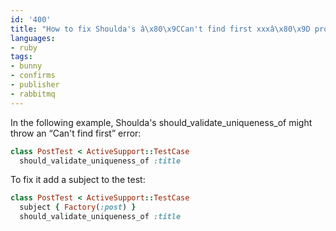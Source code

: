 ```yaml
---
id: '400'
title: "How to fix Shoulda's â\x80\x9CCan't find first xxxâ\x80\x9D problem"
languages:
- ruby
tags:
- bunny
- confirms
- publisher
- rabbitmq
---
```

In the following example, Shoulda's should\_validate\_uniqueness\_of might throw an “Can't find first” error:


```ruby
class PostTest < ActiveSupport::TestCase
  should_validate_uniqueness_of :title
```
    

To fix it add a subject to the test:


```ruby
class PostTest < ActiveSupport::TestCase
  subject { Factory(:post) }
  should_validate_uniqueness_of :title
```
    

